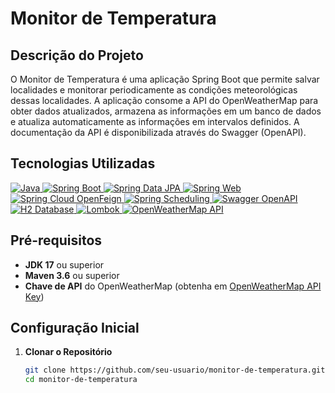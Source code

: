 # **Monitor de Temperatura**

## **Descrição do Projeto**

O Monitor de Temperatura é uma aplicação Spring Boot que permite salvar localidades e monitorar periodicamente as condições meteorológicas dessas localidades. A aplicação consome a API do OpenWeatherMap para obter dados atualizados, armazena as informações em um banco de dados e atualiza automaticamente as informações em intervalos definidos. A documentação da API é disponibilizada através do Swagger (OpenAPI).

## **Tecnologias Utilizadas**

<p align="left">
  <a href="https://www.oracle.com/java/" target="_blank">
    <img src="https://img.shields.io/badge/Java-007396?logo=java&logoColor=white" alt="Java"/>
  </a>
  <a href="https://spring.io/projects/spring-boot" target="_blank">
    <img src="https://img.shields.io/badge/Spring%20Boot-brightgreen?logo=springboot&logoColor=white" alt="Spring Boot"/>
  </a>
  <a href="https://spring.io/projects/spring-data-jpa" target="_blank">
    <img src="https://img.shields.io/badge/Spring%20Data%20JPA-brightgreen?logo=spring&logoColor=white" alt="Spring Data JPA"/>
  </a>
  <a href="https://spring.io/projects/spring-framework" target="_blank">
    <img src="https://img.shields.io/badge/Spring%20Web-brightgreen?logo=spring&logoColor=white" alt="Spring Web"/>
  </a>
  <a href="https://spring.io/projects/spring-cloud-openfeign" target="_blank">
    <img src="https://img.shields.io/badge/Spring%20Cloud%20OpenFeign-brightgreen?logo=spring&logoColor=white" alt="Spring Cloud OpenFeign"/>
  </a>
  <a href="https://spring.io/guides/gs/scheduling-tasks/" target="_blank">
    <img src="https://img.shields.io/badge/Spring%20Scheduling-brightgreen?logo=spring&logoColor=white" alt="Spring Scheduling"/>
  </a>
  <a href="https://swagger.io/" target="_blank">
    <img src="https://img.shields.io/badge/Swagger-OpenAPI-brightgreen?logo=swagger&logoColor=white" alt="Swagger OpenAPI"/>
  </a>
  <a href="https://www.h2database.com/" target="_blank">
    <img src="https://img.shields.io/badge/H2%20Database-blue" alt="H2 Database"/>
  </a>
  <a href="https://projectlombok.org/" target="_blank">
    <img src="https://img.shields.io/badge/Lombok-red" alt="Lombok"/>
  </a>
  <a href="https://openweathermap.org/api" target="_blank">
    <img src="https://img.shields.io/badge/OpenWeatherMap%20API-orange" alt="OpenWeatherMap API"/>
  </a>
</p>

## **Pré-requisitos**

- **JDK 17** ou superior
- **Maven 3.6** ou superior
- **Chave de API** do OpenWeatherMap (obtenha em [OpenWeatherMap API Key](https://home.openweathermap.org/api_keys))

## **Configuração Inicial**

1. **Clonar o Repositório**

   ```bash
   git clone https://github.com/seu-usuario/monitor-de-temperatura.git
   cd monitor-de-temperatura

